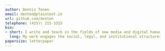 ```yaml
---
author: Dennis Tenen
email: denten@plaintext.in
url: github.com/denten
telephone: (415)\ 215-3315
bio:
- short: I write and teach in the fields of new media and digital humanities at Columbia University. My research often happens at the intersection of texts, people, and technology.
  long: My work engages the social, legal, and institutional structures that regulate the formation of knowledge and literary practice. A former software engineer at Microsoft and currently a faculty associate at the Berkman Center for Internet and Society at Harvard, I am now working to complete my first book manuscript on algorithmic imagination. For more information, syllabi, publication list, vitae, and updates visit my personal site at [dennistenen.com](http://dennistenen.com/).
papersize: letterpaper
---
```









